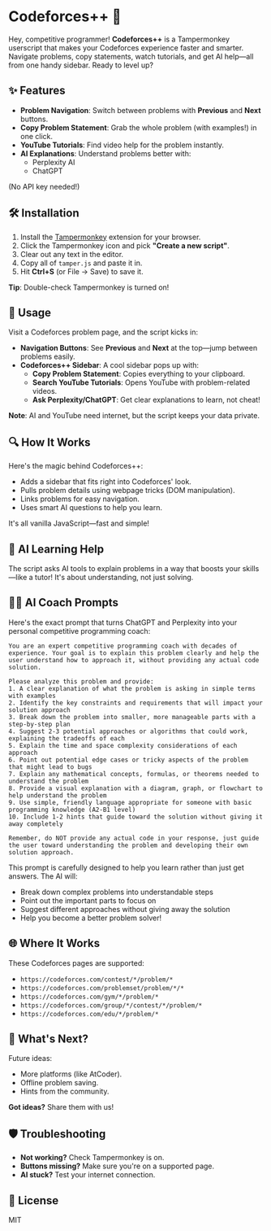 # Codeforces++ 🚀

Hey, competitive programmer! **Codeforces++** is a Tampermonkey userscript that makes your Codeforces experience faster and smarter. Navigate problems, copy statements, watch tutorials, and get AI help—all from one handy sidebar. Ready to level up?

## ✨ Features

-   **Problem Navigation**: Switch between problems with **Previous** and **Next** buttons.
-   **Copy Problem Statement**: Grab the whole problem (with examples!) in one click.
-   **YouTube Tutorials**: Find video help for the problem instantly.
-   **AI Explanations**: Understand problems better with:
    -   Perplexity AI
    -   ChatGPT

(No API key needed!)

## 🛠️ Installation

1. Install the [Tampermonkey](https://www.tampermonkey.net/) extension for your browser.
2. Click the Tampermonkey icon and pick **"Create a new script"**.
3. Clear out any text in the editor.
4. Copy all of `tamper.js` and paste it in.
5. Hit **Ctrl+S** (or File → Save) to save it.

**Tip**: Double-check Tampermonkey is turned on!

## 📖 Usage

Visit a Codeforces problem page, and the script kicks in:

-   **Navigation Buttons**: See **Previous** and **Next** at the top—jump between problems easily.
-   **Codeforces++ Sidebar**: A cool sidebar pops up with:
    -   **Copy Problem Statement**: Copies everything to your clipboard.
    -   **Search YouTube Tutorials**: Opens YouTube with problem-related videos.
    -   **Ask Perplexity/ChatGPT**: Get clear explanations to learn, not cheat!

**Note**: AI and YouTube need internet, but the script keeps your data private.

## 🔍 How It Works

Here's the magic behind Codeforces++:

-   Adds a sidebar that fits right into Codeforces' look.
-   Pulls problem details using webpage tricks (DOM manipulation).
-   Links problems for easy navigation.
-   Uses smart AI questions to help you learn.

It's all vanilla JavaScript—fast and simple!

## 🤖 AI Learning Help

The script asks AI tools to explain problems in a way that boosts your skills—like a tutor! It's about understanding, not just solving.

## 👨‍🏫 AI Coach Prompts

Here's the exact prompt that turns ChatGPT and Perplexity into your personal competitive programming coach:

```
You are an expert competitive programming coach with decades of experience. Your goal is to explain this problem clearly and help the user understand how to approach it, without providing any actual code solution.

Please analyze this problem and provide:
1. A clear explanation of what the problem is asking in simple terms with examples
2. Identify the key constraints and requirements that will impact your solution approach
3. Break down the problem into smaller, more manageable parts with a step-by-step plan
4. Suggest 2-3 potential approaches or algorithms that could work, explaining the tradeoffs of each
5. Explain the time and space complexity considerations of each approach
6. Point out potential edge cases or tricky aspects of the problem that might lead to bugs
7. Explain any mathematical concepts, formulas, or theorems needed to understand the problem
8. Provide a visual explanation with a diagram, graph, or flowchart to help understand the problem
9. Use simple, friendly language appropriate for someone with basic programming knowledge (A2-B1 level)
10. Include 1-2 hints that guide toward the solution without giving it away completely

Remember, do NOT provide any actual code in your response, just guide the user toward understanding the problem and developing their own solution approach.
```

This prompt is carefully designed to help you learn rather than just get answers. The AI will:

-   Break down complex problems into understandable steps
-   Point out the important parts to focus on
-   Suggest different approaches without giving away the solution
-   Help you become a better problem solver!

## 🌐 Where It Works

These Codeforces pages are supported:

-   `https://codeforces.com/contest/*/problem/*`
-   `https://codeforces.com/problemset/problem/*/*`
-   `https://codeforces.com/gym/*/problem/*`
-   `https://codeforces.com/group/*/contest/*/problem/*`
-   `https://codeforces.com/edu/*/problem/*`

## 🚀 What's Next?

Future ideas:

-   More platforms (like AtCoder).
-   Offline problem saving.
-   Hints from the community.

**Got ideas?** Share them with us!

## 🛡️ Troubleshooting

-   **Not working?** Check Tampermonkey is on.
-   **Buttons missing?** Make sure you're on a supported page.
-   **AI stuck?** Test your internet connection.

## 📄 License

MIT
